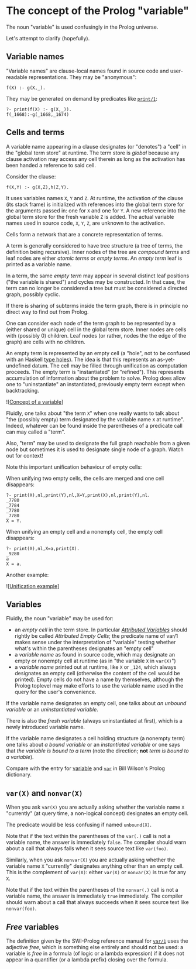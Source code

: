 # The concept of the Prolog "variable"

The noun "variable" is used confusingly in the Prolog universe. 

Let's attempt to clarify (hopefully).

## Variable names

"Variable names" are clause-local names found in source code and user-readable
representations. They may be "anonymous":

```
f(X) :- g(X,_).
```

They may be generated on demand by predicates like [`print/1`](https://eu.swi-prolog.org/pldoc/doc_for?object=print/1):

```
?- print(f(X) :- g(X,_)).
f(_1668):-g(_1668,_1674)
```

## Cells and terms

A variable name appearing in a clause designates (or "denotes") a "cell" in the
"global term store" at runtime. The term store is _global_ because any clause
activation may access any cell therein as long as the activation has been handed a 
reference to said cell.  

Consider the clause:

```
f(X,Y) :- g(X,Z),h(Z,Y).
```

It uses variables names `X`, `Y` and `Z`. At runtime, the activation of the clause
(its stack frame) is initialized with references into the global term store for
the arguments passed in: one for `X` and one for `Y`. A new reference into the 
global term store for the fresh variable `Z` is added. The actual variable names
used in source code, `X`, `Y`, `Z`, are unknown to the activation. 

Cells form a network that are a concrete representation of terms.

A term is generally considered to have tree structure (a tree of terms, the 
definition being recursive). Inner nodes of the tree are _compound terms_ and leaf 
nodes are either _atomic terms_ or _empty terms_. An _empty term_ leaf is printed
as a variable name. 

In a term, the same _empty term_ may appear in several distinct leaf positions
("the variable is shared") and cycles may be constructed. In that case, the
term can no longer be considered a tree  but must be considered a directed
graph, possibly cyclic.

If there is sharing of subterms inside the term graph, there is in principle no 
direct way to find out from Prolog.

One can consider each node of the term graph to be represented by a (either
shared or unique) cell in the global term store. Inner nodes are cells with
(possibly 0) children. Leaf nodes (or rather, nodes the the edge of the graph)
are cells with no children. 

An empty term is represented by an empty cell (a "hole", not to be confused 
with an Haskell [type holes](https://wiki.haskell.org/GHC/Typed_holes)). The
idea is that this represents an as-yet-undefined datum. The cell may be filled 
through unification as computation proceeds. The empty term is "instantiated"
(or "refined"). This represents accumulation of information about the problem to 
solve. Prolog does allow one to "uninstantiate" an instantiated, previously empty
term except when backtracking.

![[Concept of a variable](concept_of_variable.svg)]

Fluidly, one talks about "the term `X`" when one really wants to talk about 
"the (possibly empty) term designated by the variable name `X` at runtime".
Indeed, whatever can be found inside the parentheses of a predicate call can 
may called a "term".

Also, "term" may be used to designate the full graph reachable from a given 
node but sometimes it is used to designate single node of a graph. Watch out 
for context!

Note this important unification behaviour of empty cells:

When unifying two empty cells, the cells are merged and one cell disappears:

```
?- print(X),nl,print(Y),nl,X=Y,print(X),nl,print(Y),nl.
_7780
_7784
_7780
_7780
X = Y.
```

When unifying an empty cell and a nonempty cell, the empty cell disappears:

```
?- print(X),nl,X=a,print(X).
_9280
a
X = a.
```

Another example:

![[Unification example](unification_example.svg)]

## Variables

Fluidly, the noun "variable" may be used for:

- an _empty cell_ in the term store. In particular 
[_Attributed Variables_](https://eu.swi-prolog.org/pldoc/man?section=attvar) 
should rightly be called _Attributed Empty Cells_; the predicate name
of var/1 makes sense under the interpretation of "variable" testing whether
what's within the parentheses designates an "empty cell"
- a _variable name_ as found in source code, which may designate an empty
or nonempty cell at runtime (as in "the variable `X` in `var(X)`")
- a _variable name_ printed out at runtime, like `X` or `_124`, which
always designates an empty cell (otherwise the content of the cell would be printed). 
Empty cells do not have a name by themselves, although the Prolog toplevel may
make efforts to use the variable name used in the query for the user's convenience.

If the variable name designates an empty cell, one talks about _an unbound variable_
or an _uninstantiated variable_. 

There is also the _fresh variable_ (always uninstantiated at first), which is a
newly introduced variable name.

If the variable name designates a cell holding structure (a nonempty term) one
talks about _a bound variable_ or an _instantiated variable_ or one says that
_the variable is bound to a term_ (note the direction; **not** 
_term is bound to a variable_).

Compare with the entry for 
[variable](http://www.cse.unsw.edu.au/~billw/prologdict.html#variable) and 
[`var`](http://www.cse.unsw.edu.au/~billw/prologdict.html#termtype) in 
Bill Wilson's Prolog dictionary.

## `var(X)` and `nonvar(X)`

When you ask `var(X)` you are actually asking whether the variable name `X` 
"currently" (at query time, a non-logical concept) designates an empty cell.

The predicate would be less confusing if named `unbound(X)`.

Note that if the text within the parentheses of the `var(.)` call is not a 
variable name, the answer is immediately `false`. The compiler should 
warn about a call that always fails when it sees source text like `var(foo)`.

Similarly, when you ask `nonvar(X)` you are actually asking whether the 
variable name `X` "currently" designates anything other than an empty cell.
This is the complement of `var(X)`: either `var(X)` or `nonvar(X)` is true for
any `X`.  

Note that if the text within the parentheses of the `nonvar(.)` call is not a
variable name, the answer is immediately `true` immediately. The compiler should
warn about a call that always succeeds when it sees source text like `nonvar(foo)`.

## _Free_ variables

The definition given by the SWI-Prolog reference manual for
[`var/1`](https://eu.swi-prolog.org/pldoc/doc_for?object=var/1) uses the adjective
_free_, which is something else entirely and should not be used: a variable
is _free_ in a formula (of logic or a lambda expression) if it does not appear
in a quantifier (or a lambda prefix) closing over the formula.

